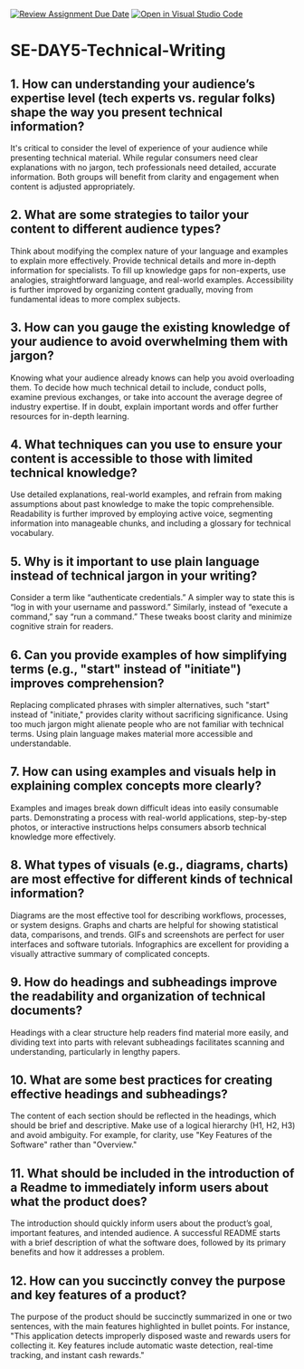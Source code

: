 [![Review Assignment Due Date](https://classroom.github.com/assets/deadline-readme-button-22041afd0340ce965d47ae6ef1cefeee28c7c493a6346c4f15d667ab976d596c.svg)](https://classroom.github.com/a/zsAR-pyY)
[![Open in Visual Studio Code](https://classroom.github.com/assets/open-in-vscode-2e0aaae1b6195c2367325f4f02e2d04e9abb55f0b24a779b69b11b9e10269abc.svg)](https://classroom.github.com/online_ide?assignment_repo_id=18497025&assignment_repo_type=AssignmentRepo)
# SE-DAY5-Technical-Writing
## 1. How can understanding your audience’s expertise level (tech experts vs. regular folks) shape the way you present technical information?
It's critical to consider the level of experience of your audience while presenting technical material.  While regular consumers need clear explanations with no jargon, tech professionals need detailed, accurate information.  Both groups will benefit from clarity and engagement when content is adjusted appropriately.
## 2. What are some strategies to tailor your content to different audience types?
Think about modifying the complex nature of your language and examples to explain more effectively.  Provide technical details and more in-depth information for specialists.  To fill up knowledge gaps for non-experts, use analogies, straightforward language, and real-world examples.  Accessibility is further improved by organizing content gradually, moving from fundamental ideas to more complex subjects.
## 3. How can you gauge the existing knowledge of your audience to avoid overwhelming them with jargon?
Knowing what your audience already knows can help you avoid overloading them. To decide how much technical detail to include, conduct polls, examine previous exchanges, or take into account the average degree of industry expertise. If in doubt, explain important words and offer further resources for in-depth learning.
## 4. What techniques can you use to ensure your content is accessible to those with limited technical knowledge?
Use detailed explanations, real-world examples, and refrain from making assumptions about past knowledge to make the topic comprehensible.  Readability is further improved by employing active voice, segmenting information into manageable chunks, and including a glossary for technical vocabulary.
## 5. Why is it important to use plain language instead of technical jargon in your writing?
Consider a term like “authenticate credentials.” A simpler way to state this is “log in with your username and password.” Similarly, instead of “execute a command,” say “run a command.” These tweaks boost clarity and minimize cognitive strain for readers. 
## 6. Can you provide examples of how simplifying terms (e.g., "start" instead of "initiate") improves comprehension?
Replacing complicated phrases with simpler alternatives, such "start" instead of "initiate," provides clarity without sacrificing significance. Using too much jargon might alienate people who are not familiar with technical terms. Using plain language makes material more accessible and understandable.
## 7. How can using examples and visuals help in explaining complex concepts more clearly?
Examples and images break down difficult ideas into easily consumable parts. Demonstrating a process with real-world applications, step-by-step photos, or interactive instructions helps consumers absorb technical knowledge more effectively.
## 8. What types of visuals (e.g., diagrams, charts) are most effective for different kinds of technical information?
Diagrams are the most effective tool for describing workflows, processes, or system designs.
 Graphs and charts are helpful for showing statistical data, comparisons, and trends.
 GIFs and screenshots are perfect for user interfaces and software tutorials.
 Infographics are excellent for providing a visually attractive summary of complicated concepts.
## 9. How do headings and subheadings improve the readability and organization of technical documents?
Headings with a clear structure help readers find material more easily, and dividing text into parts with relevant subheadings facilitates scanning and understanding, particularly in lengthy papers.
## 10. What are some best practices for creating effective headings and subheadings?
The content of each section should be reflected in the headings, which should be brief and descriptive.  Make use of a logical hierarchy (H1, H2, H3) and avoid ambiguity.  For example, for clarity, use "Key Features of the Software" rather than "Overview."
## 11. What should be included in the introduction of a Readme to immediately inform users about what the product does?
The introduction should quickly inform users about the product’s goal, important features, and intended audience. A successful README starts with a brief description of what the software does, followed by its primary benefits and how it addresses a problem.
## 12. How can you succinctly convey the purpose and key features of a product?
The purpose of the product should be succinctly summarized in one or two sentences, with the main features highlighted in bullet points. For instance, "This application detects improperly disposed waste and rewards users for collecting it. Key features include automatic waste detection, real-time tracking, and instant cash rewards."
